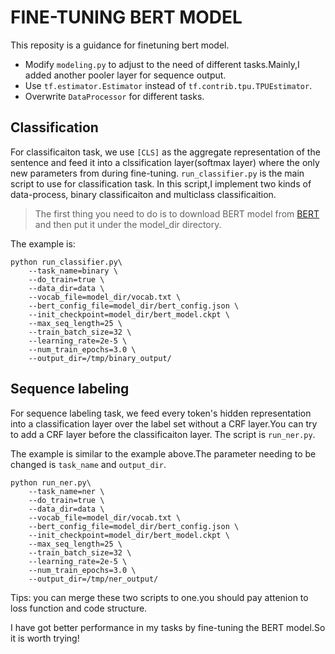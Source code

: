 # FINE-TUNING BERT MODEL 

This reposity is a guidance for finetuning bert model.

- Modify `modeling.py` to adjust to the need of different tasks.Mainly,I added another pooler layer for sequence output.
- Use `tf.estimator.Estimator` instead of `tf.contrib.tpu.TPUEstimator`.
- Overwrite `DataProcessor` for different tasks.

## Classification

For classificaiton task, we use `[CLS]` as the aggregate representation of the sentence and feed it into a clssification 
layer(softmax layer) where the only new parameters from during fine-tuning.
`run_classifier.py` is the main script to use for classification task. In this script,I implement two kinds of data-process, 
binary classificaiton and multiclass classificaition.

> The first thing you need to do is to download BERT model from [BERT](https://github.com/google-research/bert) and then
put it under the model_dir directory.

The example is:
```
python run_classifier.py\
    --task_name=binary \
    --do_train=true \
    --data_dir=data \
    --vocab_file=model_dir/vocab.txt \
    --bert_config_file=model_dir/bert_config.json \
    --init_checkpoint=model_dir/bert_model.ckpt \
    --max_seq_length=25 \
    --train_batch_size=32 \
    --learning_rate=2e-5 \
    --num_train_epochs=3.0 \
    --output_dir=/tmp/binary_output/
```

## Sequence labeling

For sequence labeling task, we feed every token's hidden representation into a classification layer over the label 
set without a CRF layer.You can try to add a CRF layer before the classificaiton layer.
The script is `run_ner.py`.

The example is similar to the example above.The parameter needing to be changed is `task_name` and `output_dir`.

```
python run_ner.py\
    --task_name=ner \
    --do_train=true \
    --data_dir=data \
    --vocab_file=model_dir/vocab.txt \
    --bert_config_file=model_dir/bert_config.json \
    --init_checkpoint=model_dir/bert_model.ckpt \
    --max_seq_length=25 \
    --train_batch_size=32 \
    --learning_rate=2e-5 \
    --num_train_epochs=3.0 \
    --output_dir=/tmp/ner_output/
``` 
Tips: you can merge these two scripts to one.you should pay attenion to loss function and code structure.

I have got  better performance in my tasks by fine-tuning the BERT model.So it is worth trying!